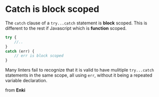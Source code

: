 # Catch is block scoped 

The `catch` clause of a `try...catch` statement is **block** scoped. This is different to the rest if Javascript which is **function** scoped. 

```javascript 
try {
	//..
}  
catch (err) {
	// err is block scoped
}
```

Many linters fail to recognize that it is valid to have mulitiple `try...catch` statements in the same scope, all using `err`, without it being a repeated variable declaration. 

from **Enki** 